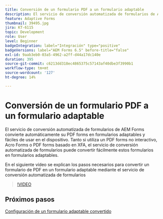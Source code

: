 ```yaml
---
title: Conversión de un formulario PDF a un formulario adaptable
description: El servicio de conversión automatizada de formularios de AEM Forms convierte automáticamente su PDF forms en formularios adaptables y fáciles de usar en el dispositivo. Tanto si utiliza un PDF forms no interactivo, Acro Forms o PDF forms basado en XFA, el servicio de conversión automatizada de formularios puede convertir fácilmente estos formularios en formularios adaptables.
feature: Adaptive Forms
thumbnail: 39495.jpg
jira: KT-6115
topic: Development
role: User
level: Beginner
badgeIntegration: label="Integración" type="positive"
badgeVersions: label="AEM Forms 6.5" before-title="false"
exl-id: 9aab3eb0-03a5-4962-a2ff-d44a17dc140e
duration: 395
source-git-commit: c6213dd318ec4865375c57143af40dbe3f3990b1
workflow-type: tm+mt
source-wordcount: '127'
ht-degree: 14%

---
```


# Conversión de un formulario PDF a un formulario adaptable

El servicio de conversión automatizada de formularios de AEM Forms convierte automáticamente su PDF forms en formularios adaptables y fáciles de usar en el dispositivo. Tanto si utiliza un PDF forms no interactivo, Acro Forms o PDF forms basado en XFA, el servicio de conversión automatizada de formularios puede convertir fácilmente estos formularios en formularios adaptables.

En el siguiente vídeo se explican los pasos necesarios para convertir un formulario de PDF en un formulario adaptable mediante el servicio de conversión automatizada de formularios

>[!VIDEO](https://video.tv.adobe.com/v/327715?quality=12&learn=on&captions=spa)

## Próximos pasos

[Configuración de un formulario adaptable convertido](./configure-converted-adaptive-form.md)